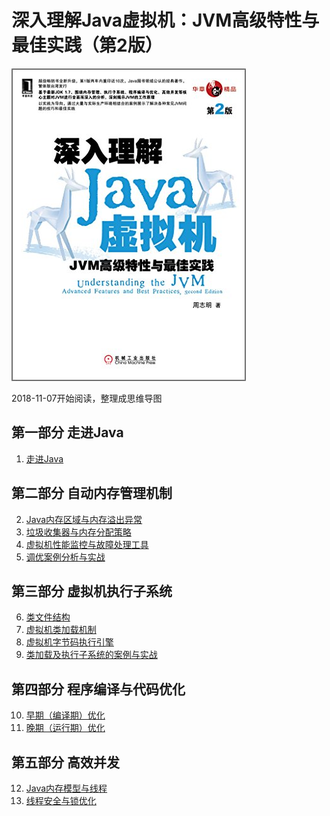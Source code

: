 # 深入理解Java虚拟机：JVM高级特性与最佳实践（第2版）



![深入理解Java虚拟机：JVM高级特性与最佳实践](https://github.com/rainbowda/book-mindmap/blob/master/%E6%B7%B1%E5%85%A5%E7%90%86%E8%A7%A3Java%E8%99%9A%E6%8B%9F%E6%9C%BA%EF%BC%9AJVM%E9%AB%98%E7%BA%A7%E7%89%B9%E6%80%A7%E4%B8%8E%E6%9C%80%E4%BD%B3%E5%AE%9E%E8%B7%B5%EF%BC%88%E7%AC%AC2%E7%89%88%EF%BC%89/%E6%B7%B1%E5%85%A5%E7%90%86%E8%A7%A3Java%E8%99%9A%E6%8B%9F%E6%9C%BA%EF%BC%9AJVM%E9%AB%98%E7%BA%A7%E7%89%B9%E6%80%A7%E4%B8%8E%E6%9C%80%E4%BD%B3%E5%AE%9E%E8%B7%B5%EF%BC%88%E7%AC%AC2%E7%89%88%EF%BC%89.jpg?raw=true)

2018-11-07开始阅读，整理成思维导图

## 第一部分 走进Java

1. [走进Java](https://github.com/rainbowda/book-mindmap/blob/master/%E6%B7%B1%E5%85%A5%E7%90%86%E8%A7%A3Java%E8%99%9A%E6%8B%9F%E6%9C%BA%EF%BC%9AJVM%E9%AB%98%E7%BA%A7%E7%89%B9%E6%80%A7%E4%B8%8E%E6%9C%80%E4%BD%B3%E5%AE%9E%E8%B7%B5%EF%BC%88%E7%AC%AC2%E7%89%88%EF%BC%89/1.%E8%B5%B0%E8%BF%9BJava.xmind)
## 第二部分 自动内存管理机制
2. [Java内存区域与内存溢出异常](https://github.com/rainbowda/book-mindmap/blob/master/%E6%B7%B1%E5%85%A5%E7%90%86%E8%A7%A3Java%E8%99%9A%E6%8B%9F%E6%9C%BA%EF%BC%9AJVM%E9%AB%98%E7%BA%A7%E7%89%B9%E6%80%A7%E4%B8%8E%E6%9C%80%E4%BD%B3%E5%AE%9E%E8%B7%B5%EF%BC%88%E7%AC%AC2%E7%89%88%EF%BC%89/2.Java%E5%86%85%E5%AD%98%E5%8C%BA%E5%9F%9F%E4%B8%8E%E5%86%85%E5%AD%98%E6%BA%A2%E5%87%BA%E5%BC%82%E5%B8%B8.xmind)
3. [垃圾收集器与内存分配策略](https://github.com/rainbowda/book-mindmap/blob/master/%E6%B7%B1%E5%85%A5%E7%90%86%E8%A7%A3Java%E8%99%9A%E6%8B%9F%E6%9C%BA%EF%BC%9AJVM%E9%AB%98%E7%BA%A7%E7%89%B9%E6%80%A7%E4%B8%8E%E6%9C%80%E4%BD%B3%E5%AE%9E%E8%B7%B5%EF%BC%88%E7%AC%AC2%E7%89%88%EF%BC%89/3.%E5%9E%83%E5%9C%BE%E6%94%B6%E9%9B%86%E5%99%A8%E4%B8%8E%E5%86%85%E5%AD%98%E5%88%86%E9%85%8D%E7%AD%96%E7%95%A5.xmind)
4. [虚拟机性能监控与故障处理工具]()
5. [调优案例分析与实战]()

## 第三部分 虚拟机执行子系统
6. [类文件结构]()
7. [虚拟机类加载机制]()
8. [虚拟机字节码执行引擎]()
9. [类加载及执行子系统的案例与实战]()

## 第四部分 程序编译与代码优化

10. [早期（编译期）优化]()
11. [晚期（运行期）优化]()

## 第五部分 高效并发

12. [Java内存模型与线程]()
13. [线程安全与锁优化]()


